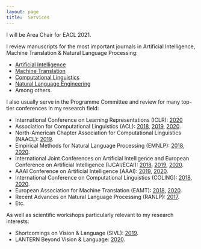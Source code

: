 ```yaml
---
layout: page
title:  Services
---
```


I will be Area Chair for EACL 2021.

I review manuscripts for the most important journals in Artificial Intelligence, Machine Translation &amp; Natural Language Processing:

* [Artificial Intelligence](https://www.journals.elsevier.com/artificial-intelligence/)
* [Machine Translation](https://link.springer.com/journal/10590)
* [Computational Linguistics](http://cljournal.org)
* [Natural Language Engineering](https://www.cambridge.org/core/journals/natural-language-engineering)
* Among others.

I also usually serve in the Programme Committee and review for many top-tier conferences in my research field:

* International Conference on Learning Representations (ICLR): [2020](https://iclr.cc/Conferences/2020)
* Association for Computational Linguistics (ACL): [2018](https://acl2018.org/), [2019](http://www.acl2019.org/EN/index.xhtml), [2020](https://acl2020.org/).
* North-American Chapter Association for Computational Linguistics (NAACL): [2019](https://naacl2019.org/).
* Empirical Methods for Natural Language Processing (EMNLP): [2018](https://emnlp2018.org/), [2020](https://2020.emnlp.org/).
* International Joint Conferences on Artificial Intelligence and European Conference on Artificial Intelligence (IJCAI/ECAI): [2018](http://www.ijcai-18.org/), [2019](https://ijcai19.org/), [2020](https://ijcai20.org/).
* AAAI Conference on Artificial Intelligence (AAAI): [2019](https://aaai.org/Conferences/AAAI-19/), [2020](https://aaai.org/Conferences/AAAI-20/).
* International Conference on Computational Linguistics (COLING): [2018](http://coling2018.org/), [2020](https://coling2020.org/).
* European Association for Machine Translation (EAMT): [2018](http://eamt2018.dlsi.ua.es/), [2020](https://eamt2020.inesc-id.pt/).
* Recent Advances on Natural Language Processing (RANLP): [2017](http://lml.bas.bg/ranlp2017/start.php).
* Etc.

As well as scientific workshops particularly relevant to my research interests:

* Shortcomings on Vision &amp; Language (SIVL): [2019](https://sites.google.com/view/sivl2019).
* LANTERN Beyond Vision & Language: [2020](https://www.lantern.uni-saarland.de/2020/).
